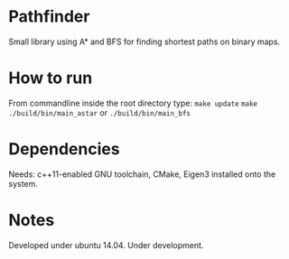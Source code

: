 Pathfinder
==========

Small library using A* and BFS for finding shortest paths on binary maps.

How to run
==========

From commandline inside the root directory type:
`make update`
`make`
`./build/bin/main_astar` or `./build/bin/main_bfs`

Dependencies
============

Needs:
c++11-enabled GNU toolchain, CMake, Eigen3 installed onto the system.

Notes
=====

Developed under ubuntu 14.04.
Under development.
